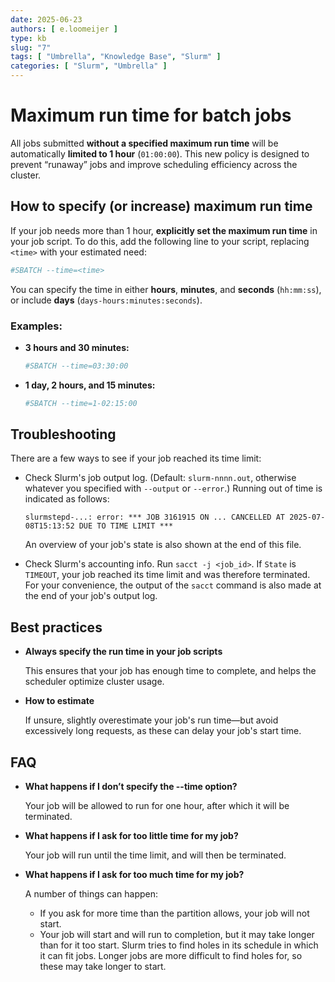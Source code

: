 ```yaml
---
date: 2025-06-23
authors: [ e.loomeijer ]
type: kb
slug: "7"
tags: [ "Umbrella", "Knowledge Base", "Slurm" ]
categories: [ "Slurm", "Umbrella" ]
---
```


# Maximum run time for batch jobs

All jobs submitted **without a specified maximum run time** will be automatically **limited to 1 hour** (`01:00:00`). This new policy is designed to prevent “runaway” jobs and improve scheduling efficiency across the cluster.

## How to specify (or increase) maximum run time

If your job needs more than 1 hour, **explicitly set the maximum run time** in your job script.
To do this, add the following line to your script, replacing `<time>` with your estimated need:

```bash
#SBATCH --time=<time>
```

You can specify the time in either **hours**, **minutes**, and **seconds** (`hh:mm:ss`), or include **days** (`days-hours:minutes:seconds`).

### Examples:

- **3 hours and 30 minutes:**
  ```bash
  #SBATCH --time=03:30:00
  ```

- **1 day, 2 hours, and 15 minutes:**
  ```bash
  #SBATCH --time=1-02:15:00
  ```

## Troubleshooting

There are a few ways to see if your job reached its time limit:

- Check Slurm's job output log.  (Default: `slurm-nnnn.out`, otherwise whatever
  you specified with `--output` or `--error`.)  Running out of time is
  indicated as follows:
  ```
  slurmstepd-...: error: *** JOB 3161915 ON ... CANCELLED AT 2025-07-08T15:13:52 DUE TO TIME LIMIT ***
  ```
  An overview of your job's state is also shown at the end of this file.

- Check Slurm's accounting info.  Run `sacct -j <job_id>`.  If `State` is
  `TIMEOUT`, your job reached its time limit and was therefore terminated.
  For your convenience, the output of the `sacct` command is also made at the
  end of your job's output log.

## Best practices

- **Always specify the run time in your job scripts**

    This ensures that your job has enough time to complete, and helps the scheduler optimize cluster usage.

- **How to estimate**

    If unsure, slightly overestimate your job's run time—but avoid excessively long requests, as these can delay your job's start time.

## FAQ

- **What happens if I don’t specify the --time option?**

    Your job will be allowed to run for one hour, after which it will be
    terminated.

- **What happens if I ask for too little time for my job?**

    Your job will run until the time limit, and will then be terminated.

- **What happens if I ask for too much time for my job?**

    A number of things can happen:

    - If you ask for more time than the partition allows, your job will not
      start.
    - Your job will start and will run to completion, but it may take longer
      than for it too start.  Slurm tries to find holes in its schedule in
      which it can fit jobs.  Longer jobs are more difficult to find holes for,
      so these may take longer to start.
